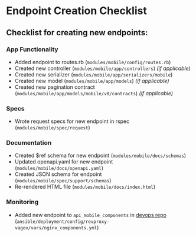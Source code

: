 # Endpoint Creation Checklist
## Checklist for creating new endpoints:
### App Functionality
* Added endpoint to routes.rb (`modules/mobile/config/routes.rb`)
* Created new controller (`modules/mobile/app/controllers`) _(if applicable)_
* Created new serializer (`modules/mobile/app/serializers/mobile`)
* Created new model (`modules/mobile/app/models`) _(if applicable)_
* Created new pagination contract (`modules/mobile/app/models/mobile/v0/contracts`) _(if applicable)_
### Specs
* Wrote request specs for new endpoint in rspec (`modules/mobile/spec/request`)
### Documentation
* Created $ref schema for new endpoint (`modules/mobile/docs/schemas`)
* Updated openapi.yaml for new endpoint (`modules/mobile/docs/openapi.yaml`)
* Created JSON schema for endpoint (`modules/mobile/spec/support/schemas`)
* Re-rendered HTML file (`modules/mobile/docs/index.html`)
### Monitoring
* Added new endpoint to `api_mobile_components` in [devops repo](https://github.com/department-of-veterans-affairs/devops) (`ansible/deployment/config/revproxy-vagov/vars/nginx_components.yml`)
